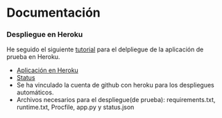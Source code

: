 # Documentación

 
### Despliegue en Heroku

He seguido el siguiente [tutorial](https://github.com/datademofun/heroku-basic-flask) para el delpliegue de la aplicación de prueba en Heroku.

- [Aplicación en Heroku](https://obrasmta.herokuapp.com/)
- [Status](https://obrasmta.herokuapp.com/status)
- Se ha vinculado la cuenta de github con heroku para los despliegues automáticos.
- Archivos necesarios para el despliegue(de prueba): requirements.txt, runtime.txt, Procfile, app.py y status.json